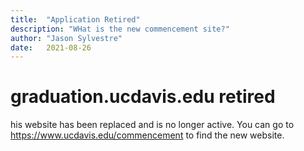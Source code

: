 ```yaml
---
title:  "Application Retired"
description: "WHat is the new commencement site?"
author: "Jason Sylvestre"
date:   2021-08-26
---
```


# graduation.ucdavis.edu retired
his website has been replaced and is no longer active. You can go to https://www.ucdavis.edu/commencement to find the new website.
